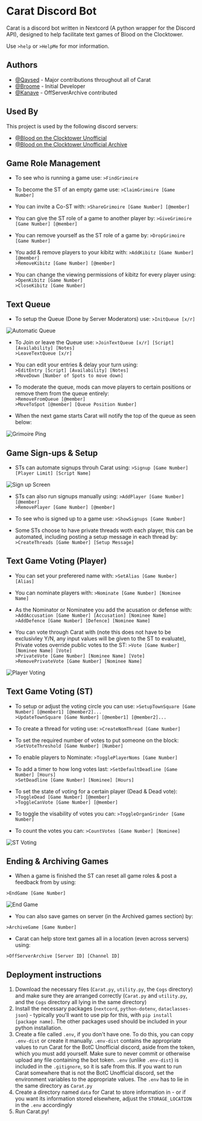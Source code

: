 
# Carat Discord Bot

Carat is a discord bot written in Nextcord (A python wrapper for the Discord API), designed to help facilitate text games of Blood on the Clocktower.

Use `>help` or `>HelpMe` for mor information.




## Authors
- [@Qaysed](https://github.com/Qaysed) - Major contributions throughout all of Carat
- [@Broome](https://github.com/JackKBroome) - Initial Developer
- [@Kanave](https://github.com/lilymnky-F) - OffServerArchive contributed



## Used By

This project is used by the following discord servers:

- [@Blood on the Clocktower Unofficial](http://discord.gg/botc)
- [@Blood on the Clocktower Unofficial Archive](https://discord.gg/epj5h3yK)


## Game Role Management

- To see who is running a game use:
`>FindGrimoire` 

- To become the ST of an empty game use:
`>ClaimGrimoire [Game Number]` 

- You can invite a Co-ST with:
`>ShareGrimoire [Game Number] [@member]` 

- You can give the ST role of a game to another player by:
`>GiveGrimoire [Game Number] [@member]` 

- You can remove yourself as the ST role of a game by:
`>DropGrimoire [Game Number]` 

- You add & remove players to your kibitz with:
`>AddKibitz [Game Number] [@member]`  
`>RemoveKibitz [Game Number] [@member]` 

- You can change the viewing permissions of kibitz for every player using:
`>OpenKibitz [Game Number]`  
`>CloseKibitz [Game Number]` 
## Text Queue
- To setup the Queue (Done by Server Moderators) use:
`>InitQueue [x/r]` 

![Automatic Queue](https://github.com/JackKBroome/Carat_BOTC/blob/main/ReadMe%20Images/Queue.PNG?raw=true)


 - To Join or leave the Queue use:
`>JoinTextQueue [x/r] [Script] [Availability] [Notes]`  
`>LeaveTextQueue [x/r]` 

- You can edit your entries & delay your turn using:     
`>EditEntry [Script] [Availability] [Notes]`  
`>MoveDown [Number of Spots to move down]` 

- To moderate the queue, mods can move players to certain positions or remove them from the queue entirely:  
`>RemoveFromQueue [@member]`  
`>MoveToSpot [@member] [Queue Position Number]` 

- When the next game starts Carat will notify the top of the queue as seen below:

![Grimoire Ping](https://github.com/JackKBroome/Carat_BOTC/blob/main/ReadMe%20Images/VoterPing.PNG?raw=true)
## Game Sign-ups & Setup

- STs can automate signups throuh Carat using:
`>Signup [Game Number] [Player Limit] [Script Name]` 

![Sign up Screen](https://github.com/JackKBroome/Carat_BOTC/blob/main/ReadMe%20Images/SignupSheet.PNG?raw=true)

- STs can also run signups manually using:
`>AddPlayer [Game Number] [@member]`  
`>RemovePlayer [Game Number] [@member]` 

- To see who is signed up to a game use:
`>ShowSignups [Game Number]`  

- Some STs choose to have private threads woth each player, this can be automated, including posting a setup message in each thread by:
`>CreateThreads [Game Number] [Setup Message]`  
## Text Game Voting (Player)

- You can set your preferered name with:
`>SetAlias [Game Number] [Alias]`

- You can nominate players with:
`>Nominate [Game Number] [Nominee Name]`

- As the Nominator or Nominatee you add the acusation or defense with:
`>AddAccusation [Game Number] [Accusation] [Nominee Name]`  
`>AddDefence [Game Number] [Defence] [Nominee Name]`

- You can vote through Carat with (note this does not have to be exclusivley Y/N, any input values will be given to the ST to evaluate), Private votes override public votes to the ST:
`>Vote [Game Number] [Nominee Name] [Vote]`  
`>PrivateVote [Game Number] [Nominee Name] [Vote]`  
`>RemovePrivateVote [Game Number] [Nominee Name]`  

![Player Voting](https://github.com/JackKBroome/Carat_BOTC/blob/main/ReadMe%20Images/VoteToPlayers.PNG?raw=true)


## Text Game Voting (ST)

- To setup or adjust the voting circle you can use:
`>SetupTownSquare [Game Number] [@member1] [@member2]...`  
`>UpdateTownSquare [Game Number] [@member1] [@member2]...` 

- To create a thread for voting use:
`>CreateNomThread [Game Number]`  

- To set the required number of votes to put someone on the block:
`>SetVoteThreshold [Game Number] [Number]` 

- To enable players to Nominate:
`>TogglePlayerNoms [Game Number]`  

- To add a timer to how long votes last:
`>SetDefaultDeadline [Game Number] [Hours]`  
`>SetDeadline [Game Number] [Nominee] [Hours]` 

- To set the state of voting for a certain player (Dead & Dead vote):
`>ToggleDead [Game Number] [@member]`  
`>ToggleCanVote [Game Number] [@member]`  

- To toggle the visability of votes you can:
`>ToggleOrganGrinder [Game Number]`  

- To count the votes you can:
`>CountVotes [Game Number] [Nominee]`  

![ST Voting](https://github.com/JackKBroome/Carat_BOTC/blob/main/ReadMe%20Images/VoteInProgress.PNG?raw=true)


## Ending & Archiving Games

- When a game is finished the ST can reset all game roles & post a feedback from by using:

`>EndGame [Game Number]`  

![End Game](https://github.com/JackKBroome/Carat_BOTC/blob/main/ReadMe%20Images/EndGame.PNG?raw=true)

- You can also save games on server (in the Archived games section) by:

`>ArchiveGame [Game Number]`  

- Carat can help store text games all in a location (even across servers) using:

`>OffServerArchive [Server ID] [Channel ID]`  
## Deployment instructions

1. Download the necessary files (`Carat.py`, `utility.py`, the `Cogs` directory) and make sure they are arranged correctly (`Carat.py` and `utility.py`, and the `Cogs` directory all lying in the same directory)
2. Install the necessary packages (`nextcord`, `python-dotenv`, `dataclasses-json`) - typically you'll want to use pip for this, with `pip install [package name]`. The other packages used should be included in your python installation.
3. Create a file called `.env`, if you don't have one. To do this, you can copy `.env-dist` or create it manually. `.env-dist` contains the appropriate values to run Carat for the BotC Unofficial discord, aside from the token, which you must add yourself. Make sure to never commit or otherwise upload any file containing the bot token. `.env` (unlike `.env-dist`) is included in the `.gitignore`, so it is safe from this. If you want to run Carat somewhere that is not the BotC Unofficial discord, set the environment variables to the appropriate values. The `.env` has to lie in the same directory as `Carat.py`
4. Create a directory named `data` for Carat to store information in - or if you want its information stored elsewhere, adjust the `STORAGE_LOCATION` in the `.env` accordingly
5. Run Carat.py!

